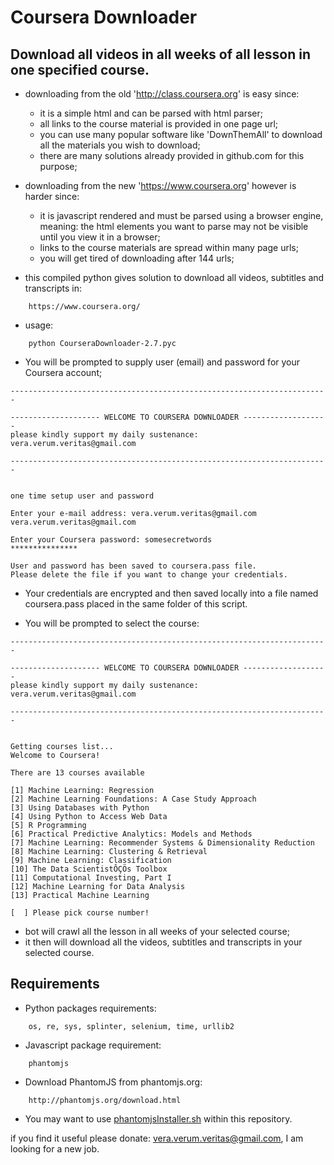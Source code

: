 # Coursera Downloader

## Download all videos in all weeks of all lesson in one specified course.

- downloading from the old 'http://class.coursera.org' is easy since:
    - it is a simple html and can be parsed with html parser;
    - all links to the course material is provided in one page url;
    - you can use many popular software like 'DownThemAll' to download all the materials you wish to download;
    - there are many solutions already provided in github.com for this purpose;

- downloading from the new 'https://www.coursera.org' however is harder since:
    - it is javascript rendered and must be parsed using a browser engine, meaning: the html elements you want to parse may not be visible until you view it in a browser;
    - links to the course materials are spread within many page urls;
    - you will get tired of downloading after 144 urls;

- this compiled python gives solution to download all videos, subtitles and transcripts in:
```
    https://www.coursera.org/
```
- usage:
```
    python CourseraDownloader-2.7.pyc
```
- You will be prompted to supply user (email) and password for your Coursera account;
```
-----------------------------------------------------------------------

-------------------- WELCOME TO COURSERA DOWNLOADER -------------------
please kindly support my daily sustenance: vera.verum.veritas@gmail.com

-----------------------------------------------------------------------


one time setup user and password

Enter your e-mail address: vera.verum.veritas@gmail.com
vera.verum.veritas@gmail.com

Enter your Coursera password: somesecretwords
***************

User and password has been saved to coursera.pass file.
Please delete the file if you want to change your credentials.

```
- Your credentials are encrypted and then saved locally into a file named coursera.pass placed in the same folder of this script.

- You will be prompted to select the course:
```
-----------------------------------------------------------------------

-------------------- WELCOME TO COURSERA DOWNLOADER -------------------
please kindly support my daily sustenance: vera.verum.veritas@gmail.com

-----------------------------------------------------------------------


Getting courses list...
Welcome to Coursera!

There are 13 courses available

[1] Machine Learning: Regression
[2] Machine Learning Foundations: A Case Study Approach
[3] Using Databases with Python
[4] Using Python to Access Web Data
[5] R Programming
[6] Practical Predictive Analytics: Models and Methods
[7] Machine Learning: Recommender Systems & Dimensionality Reduction
[8] Machine Learning: Clustering & Retrieval
[9] Machine Learning: Classification
[10] The Data ScientistÔÇÖs Toolbox
[11] Computational Investing, Part I
[12] Machine Learning for Data Analysis
[13] Practical Machine Learning

[  ] Please pick course number!
```
- bot will crawl all the lesson in all weeks of your selected course;
- it then will download all the videos, subtitles and transcripts in your selected course.

## Requirements
- Python packages requirements:
```
    os, re, sys, splinter, selenium, time, urllib2
```

- Javascript package requirement:
```
    phantomjs
```

- Download PhantomJS from phantomjs.org:
```
    http://phantomjs.org/download.html
```

- You may want to use [phantomjsInstaller.sh](phantomjsInstaller.sh) within this repository.

if you find it useful please donate: vera.verum.veritas@gmail.com, I am looking for a new job.
